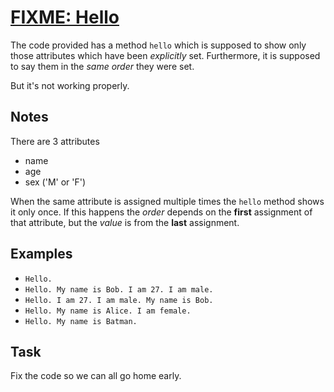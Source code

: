 # [FIXME: Hello](https://www.codewars.com/kata/fixme-hello "https://www.codewars.com/kata/5b0a80ce84a30f4762000069")

The code provided has a method `hello` which is supposed to show only those attributes which have been *explicitly* set. Furthermore, it is supposed to say them in the *same order* they were set.

But it's not working properly.

## Notes

There are 3 attributes
* name 
* age
* sex ('M' or 'F')

When the same attribute is assigned multiple times the `hello` method shows it only once. If this happens the *order* depends on the **first** assignment of that attribute, but the *value* is from the **last** assignment.

## Examples

* `Hello.`
* `Hello. My name is Bob. I am 27. I am male.`
* `Hello. I am 27. I am male. My name is Bob.`
* `Hello. My name is Alice. I am female.`
* `Hello. My name is Batman.`

## Task
Fix the code so we can all go home early.
